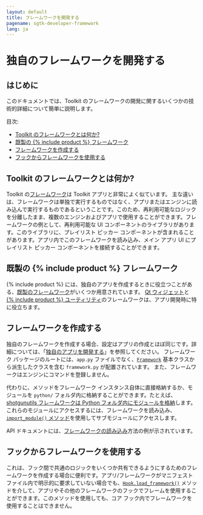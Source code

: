 ```yaml
---
layout: default
title: フレームワークを開発する
pagename: sgtk-developer-framework
lang: ja
---
```


# 独自のフレームワークを開発する

## はじめに
このドキュメントでは、Toolkit のフレームワークの開発に関するいくつかの技術的詳細について簡単に説明します。

目次:
- [Toolkit のフレームワークとは何か?](#what-is-a-toolkit-framework)
- [既製の {% include product %} フレームワーク](#pre-made-shotgun-frameworks)
- [フレームワークを作成する](#creating-a-framework)
- [フックからフレームワークを使用する](#using-frameworks-from-hooks)

## Toolkit のフレームワークとは何か?

Toolkit の[フレームワーク](https://developer.shotgridsoftware.com/tk-core/platform.html?highlight=hide_tk_title_bar#frameworks)は Toolkit アプリと非常によく似ています。
主な違いは、フレームワークは単独で実行するものではなく、アプリまたはエンジンに読み込んで実行するものであるということです。このため、再利用可能なロジックを分離したまま、複数のエンジンおよびアプリで使用することができます。フレームワークの例として、再利用可能な UI コンポーネントのライブラリがあります。このライブラリに、プレイリスト ピッカー コンポーネントが含まれることがあります。アプリ内でこのフレームワークを読み込み、メイン アプリ UI にプレイリスト ピッカー コンポーネントを接続することができます。

## 既製の {% include product %} フレームワーク

 {% include product %} には、独自のアプリを作成するときに役立つことがある、[既製のフレームワーク](https://support.shotgunsoftware.com/hc/ja/articles/219039798#frameworks)がいくつか用意されています。
[Qt ウィジェット](https://developer.shotgridsoftware.com/tk-framework-qtwidgets/)と [{% include product %} ユーティリティ](https://developer.shotgridsoftware.com/tk-framework-shotgunutils/)のフレームワークは、アプリ開発時に特に役立ちます。

## フレームワークを作成する

独自のフレームワークを作成する場合、設定はアプリの作成とほぼ同じです。詳細については、「[独自のアプリを開発する](sgtk-developer-app.md)」を参照してください。
フレームワーク パッケージのルートには、`app.py` ファイルでなく、[`Framework`](https://developer.shotgridsoftware.com/tk-core/platform.html?highlight=hide_tk_title_bar#framework) 基本クラスから派生したクラスを含む `framework.py` が配置されています。
また、フレームワークはエンジンにコマンドを登録しません。

代わりに、メソッドをフレームワーク インスタンス自体に直接格納するか、モジュールを `python/` フォルダ内に格納することができます。たとえば、[shotgunutils フレームワークは Python フォルダ内にモジュールを格納](https://github.com/shotgunsoftware/tk-framework-shotgunutils/tree/v5.6.2/python)します。
これらのモジュールにアクセスするには、フレームワークを読み込み、[`import_module()` メソッド](https://developer.shotgridsoftware.com/tk-core/platform.html#sgtk.platform.Framework.import_module)を使用してサブモジュールにアクセスします。

API ドキュメントには、[フレームワークの読み込み](https://developer.shotgridsoftware.com/tk-core/platform.html?highlight=hide_tk_title_bar#frameworks)方法の例が示されています。

## フックからフレームワークを使用する
これは、フック間で共通のロジックをいくつか共有できるようにするためのフレームワークを作成する場合に便利です。アプリ/フレームワークがマニフェスト ファイル内で明示的に要求していない場合でも、[`Hook.load_framework()`](https://developer.shotgridsoftware.com/tk-core/core.html#sgtk.Hook.load_framework) メソッドを介して、アプリやその他のフレームワークのフックでフレームを使用することができます。このメソッドを使用しても、コア フック内でフレームワークを使用することはできません。
